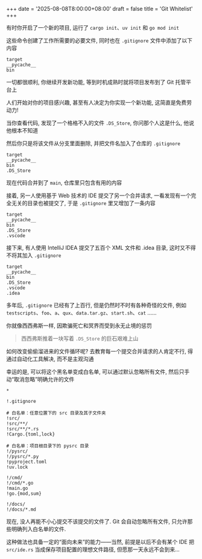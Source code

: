 +++
date = '2025-08-08T8:00:00+08:00'
draft = false
title = 'Git Whitelist'
+++

有时你开启了一个新的项目, 运行了 `cargo init`、`uv init` 和 `go mod init`

这些命令创建了工作所需要的必要文件, 同时也在 `.gitignore` 文件中添加了以下内容
```
target
__pycache__
bin
```
一切都很顺利, 你继续开发新功能, 等到时机成熟时就将项目发布到了 Git 托管平台上

人们开始对你的项目感兴趣, 甚至有人决定为你实现一个新功能, 这简直是免费劳动力!

当你查看代码, 发现了一个格格不入的文件 `.DS_Store`, 你问那个人这是什么, 他说他根本不知道

然后你只是将该文件从分支里面删除, 并把文件名加入了仓库的 `.gitignore`

```
target
__pycache__
bin
.DS_Store
```
现在代码合并到了 `main`, 仓库里只包含有用的内容

接着, 另一人使用基于 Web 技术的 IDE 提交了另一个合并请求, 一看发现有一个完全无关的目录也被提交了, 于是 `.gitignore` 里又增加了一条内容
```
target
__pycache__
bin
.DS_Store
.vscode
```
接下来, 有人使用 IntelliJ IDEA 提交了五百个 XML 文件和 .idea 目录, 这时又不得不将其加入 `.gitignore`
```
target
__pycache__
bin
.DS_Store
.vscode
.idea
```
多年后, `.gitignore` 已经有了上百行, 但是仍然时不时有各种奇怪的文件, 例如 `testscripts`、`foo`、`a`、`qux`、`data.tar.gz`、`start.sh`、`cat` ......

你就像西西弗斯一样, 因欺骗死亡和冥界而受到永无止境的惩罚

> 西西弗斯推着一块写着 `.DS_Store` 的巨石艰难上山

如何改变偷偷溜进来的文件循环呢? 去教育每一个提交合并请求的人肯定不行, 得通过自动化工具解决, 而不是主观沟通

幸运的是, 可以将这个黑名单变成白名单, 可以通过默认忽略所有文件, 然后只手动“取消忽略”明确允许的文件
```
*

!.gitignore

# 白名单：任意位置下的 src 目录及其子文件夹
!src/
!src/**/
!src/**/*.rs
!Cargo.{toml,lock}

# 白名单：项目根目录下的 pysrc 目录
!/pysrc/
!/pysrc/*.py
!pyproject.toml
!uv.lock

!/cmd/
!/cmd/*.go
!main.go
!go.{mod,sum}

!/docs/
!/docs/*.md
```
现在, 没人再能不小心提交不该提交的文件了. Git 会自动忽略所有文件, 只允许那些明确列入白名单的文件.

这种做法也具备一定的“面向未来”的能力——当然, 前提是以后不会有某个 IDE 把 `src/ide.rs` 当成保存项目配置的理想文件路径, 但愿那一天永远不会到来...
